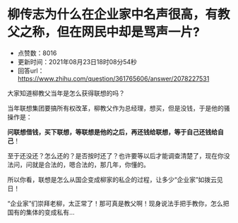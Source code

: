 # 柳传志为什么在企业家中名声很高，有教父之称，但在网民中却是骂声一片?
- 点赞数：8016
- 更新时间：2021年08月23日18时08分54秒
- 回答url：https://www.zhihu.com/question/361765606/answer/2078227531
<body>
 <p data-pid="Ms5XaMwe">大家知道柳教父当年是怎么获得联想的吗？</p>
 <p data-pid="sjI_EPqN">当年联想集团要搞所有权改革，柳教父作为总经理，想买，但是没钱，于是他的骚操作是：</p>
 <p data-pid="cLjFzG8B"><b>问联想借钱，买下联想，等联想是他的之后，再还钱给联想，等于自己还钱给自己</b>！</p>
 <p data-pid="QrAQGwEb">至于还没还？怎么还的？是否按时还了？也许要等以后才能调查清楚了，现在你没法问，问就是合法的，嗯合法的，那几年，你懂的。</p>
 <p data-pid="qARvsob2">所以你看，联想是怎么从国企变成柳家的私企的过程，让多少“企业家”如拨云见日！</p>
 <p data-pid="sgtA8qZ7">“企业家”们崇拜老柳，太正常了！那可真是教父啊！现身说法手把手教你，怎么把国有的集体的变成私有…</p>
</body>